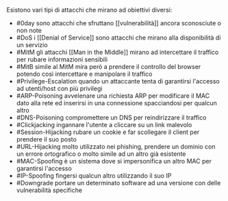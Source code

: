 Esistono vari tipi di attacchi che mirano ad obiettivi diversi:

- #0day 
	sono attacchi che sfruttano [[vulnerabilità]] ancora sconosciute o non note  
- #DoS
	i [[Denial of Service]] sono attacchi che mirano alla disponibilità di un servizio
- #MitM
	gli attacchi [[Man in the Middle]] mirano ad intercettare il traffico per rubare informazioni sensibili 
- #MitB
	simile al MitM mira però a prendere il controllo del browser potendo così intercettare e manipolare il traffico
- #Privilege-Escalation
	quando un attaccante tenta di garantirsi l'accesso ad utenti/host con più privilegi
- #ARP-Poisoning
	avvelenare una richiesta ARP per modificare il MAC dato alla rete ed inserirsi in una connessione spacciandosi per qualcun altro
- #DNS-Poisoning
	compromettere un DNS per reindirizzare il traffico
- #Clickjacking
	ingannare l'utente a cliccare su un link malevolo
- #Session-Hijacking
	rubare un cookie e far scollegare il client per prendere il suo posto
- #URL-Hijacking
	molto utilizzato nei phishing, prendere un dominio con un errore ortografico o molto simile ad un altro già esistente
- #MAC-Spoofing 
	è un sistema dove si impersonifica un altro MAC per garantirsi l'accesso 
- #IP-Spoofing
	fingersi qualcun altro utilizzando il suo IP
- #Downgrade
	portare un determinato software ad una versione con delle vulnerabilità specifiche

 